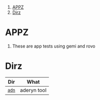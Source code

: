 1. [APPZ](#appz)
2. [Dirz](#dirz)

# APPZ

1. These are app tests using gemi and rovo

# Dirz

|                    Dir                    |    What     |
| :---------------------------------------: | :---------: |
| [`adn`](https://github.com/Cyfrin/aderyn) | aderyn tool |
